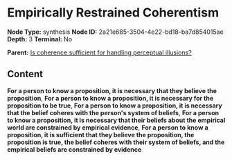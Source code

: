 # Empirically Restrained Coherentism

**Node Type:** synthesis
**Node ID:** 2a21e685-3504-4e22-bd18-ba7d854015ae
**Depth:** 3
**Terminal:** No

**Parent:** [Is coherence sufficient for handling perceptual illusions?](is-coherence-sufficient-for-handling-perceptual-illusions.md)

## Content

**For a person to know a proposition, it is necessary that they believe the proposition**, **For a person to know a proposition, it is necessary for the proposition to be true**, **For a person to know a proposition, it is necessary that the belief coheres with the person's system of beliefs**, **For a person to know a proposition, it is necessary that their beliefs about the empirical world are constrained by empirical evidence**, **For a person to know a proposition, it is sufficient that they believe the proposition, the proposition is true, the belief coheres with their system of beliefs, and the empirical beliefs are constrained by evidence**
